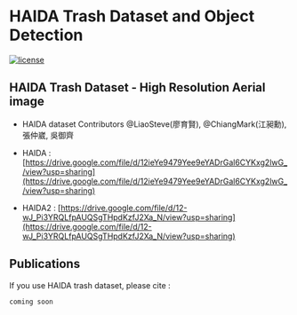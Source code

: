 # HAIDA Trash Dataset and Object Detection
[![license](https://img.shields.io/github/license/mashape/apistatus.svg)](LICENSE)

## HAIDA Trash Dataset - High Resolution Aerial image
* HAIDA dataset Contributors
@LiaoSteve(廖育賢), @ChiangMark(江昶勳), 張仲崴, 吳御齊


* HAIDA : [https://drive.google.com/file/d/12ieYe9479Yee9eYADrGal6CYKxg2lwG_/view?usp=sharing](https://drive.google.com/file/d/12ieYe9479Yee9eYADrGal6CYKxg2lwG_/view?usp=sharing)

* HAIDA2 : [https://drive.google.com/file/d/12-wJ_Pi3YRQLfpAUQSgTHpdKzfJ2Xa_N/view?usp=sharing](https://drive.google.com/file/d/12-wJ_Pi3YRQLfpAUQSgTHpdKzfJ2Xa_N/view?usp=sharing)

## Publications
If you use HAIDA trash dataset, please cite :
```
coming soon
```

